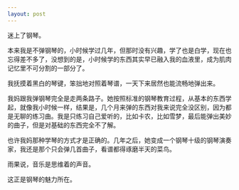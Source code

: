 ```yaml
---
layout: post
---
```

迷上了钢琴。

本来我是不弹钢琴的，小时候学过几年，但那时没有兴趣，学了也是白学，现在也忘得差不多了，没想到的是，小时候学的东西其实早已融入我的血液里，成为肌肉记忆里不可分割的一部分了。

我抚摸着黑白的琴键，笨拙地对照着琴谱，一天下来居然也能流畅地弹出来。

我妈跟我弹钢琴完全是走两条路子。她按照标准的钢琴教育过程，从基本的东西学起，就像我小时候一样，结果是，几个月来弹的东西对我来说完全没区别，因为都是无聊的练习曲。我是只练习自己爱听的，比如卡农，比如雪梦，最后能弹出美妙的曲子，但是对基础的东西完全不了解。

也许我妈那种学琴的方式才是正确的。几年之后，她变成一个钢琴十级的钢琴演奏家，我还是那个只会弹几首曲子，看谱都得琢磨半天的菜鸟。

雨果说，音乐是思维着的声音。

这正是钢琴的魅力所在。